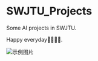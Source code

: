 # SWJTU_Projects
Some AI projects in SWJTU.

Happy everyday🧑🏻‍💻🥳.



<img src="https://ooo.0x0.ooo/2024/12/08/OLdDjP.gif" alt="示例图片">
